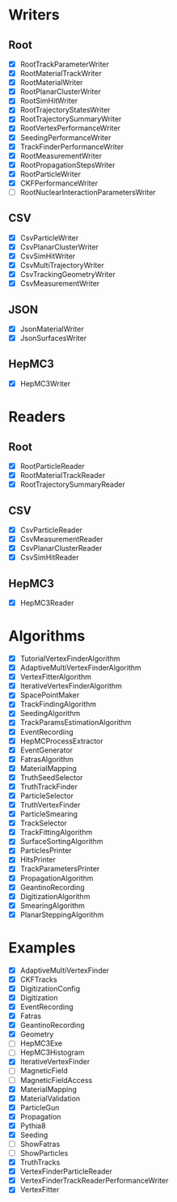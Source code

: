 # Writers
## Root
- [x] RootTrackParameterWriter
- [x] RootMaterialTrackWriter
- [x] RootMaterialWriter
- [x] RootPlanarClusterWriter
- [x] RootSimHitWriter
- [x] RootTrajectoryStatesWriter
- [x] RootTrajectorySummaryWriter
- [x] RootVertexPerformanceWriter
- [x] SeedingPerformanceWriter
- [x] TrackFinderPerformanceWriter
- [x] RootMeasurementWriter
- [x] RootPropagationStepsWriter
- [x] RootParticleWriter
- [x] CKFPerformanceWriter
- [ ] RootNuclearInteractionParametersWriter

## CSV
- [x] CsvParticleWriter
- [x] CsvPlanarClusterWriter
- [x] CsvSimHitWriter
- [x] CsvMultiTrajectoryWriter
- [x] CsvTrackingGeometryWriter
- [x] CsvMeasurementWriter

## JSON
- [x] JsonMaterialWriter
- [x] JsonSurfacesWriter

## HepMC3
- [x] HepMC3Writer

# Readers
## Root
- [x] RootParticleReader
- [x] RootMaterialTrackReader
- [x] RootTrajectorySummaryReader

## CSV
- [x] CsvParticleReader
- [x] CsvMeasurementReader
- [x] CsvPlanarClusterReader
- [x] CsvSimHitReader

## HepMC3
- [x] HepMC3Reader

# Algorithms
- [x] TutorialVertexFinderAlgorithm
- [x] AdaptiveMultiVertexFinderAlgorithm
- [x] VertexFitterAlgorithm
- [x] IterativeVertexFinderAlgorithm
- [x] SpacePointMaker
- [x] TrackFindingAlgorithm
- [x] SeedingAlgorithm
- [x] TrackParamsEstimationAlgorithm
- [x] EventRecording
- [x] HepMCProcessExtractor
- [x] EventGenerator
- [x] FatrasAlgorithm
- [x] MaterialMapping
- [x] TruthSeedSelector
- [x] TruthTrackFinder
- [x] ParticleSelector
- [x] TruthVertexFinder
- [x] ParticleSmearing
- [x] TrackSelector
- [x] TrackFittingAlgorithm
- [x] SurfaceSortingAlgorithm
- [x] ParticlesPrinter
- [x] HitsPrinter
- [x] TrackParametersPrinter
- [x] PropagationAlgorithm
- [x] GeantinoRecording
- [x] DigitizationAlgorithm
- [x] SmearingAlgorithm
- [x] PlanarSteppingAlgorithm

# Examples

- [x] AdaptiveMultiVertexFinder
- [x] CKFTracks
- [x] DigitizationConfig
- [x] Digitization
- [x] EventRecording
- [x] Fatras
- [x] GeantinoRecording
- [x] Geometry
- [ ] HepMC3Exe
- [ ] HepMC3Histogram
- [x] IterativeVertexFinder
- [ ] MagneticField
- [ ] MagneticFieldAccess
- [x] MaterialMapping
- [x] MaterialValidation
- [x] ParticleGun
- [x] Propagation
- [x] Pythia8
- [x] Seeding
- [ ] ShowFatras
- [ ] ShowParticles
- [x] TruthTracks
- [x] VertexFinderParticleReader
- [x] VertexFinderTrackReaderPerformanceWriter
- [x] VertexFitter
